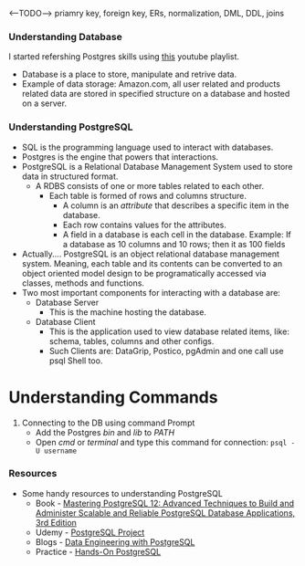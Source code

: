 <--TODO-->
priamry key, foreign key, ERs, normalization, DML, DDL, joins
### Understanding Database
I started refershing Postgres skills using [this](https://www.youtube.com/playlist?list=PLwvrYc43l1MxAEOI_KwGe8l42uJxMoKeS) youtube playlist.
* Database is a place to store, manipulate and retrive data.
* Example of data storage: Amazon.com, all user related and products related data are stored in specified structure on a database and hosted on a server.

### Understanding PostgreSQL
* SQL is the programming language used to interact with databases.
* Postgres is the engine that powers that interactions.
* PostgreSQL is a Relational Database Management System used to store data in structured format.
    * A RDBS consists of one or more tables related to each other.
        * Each table is formed of rows and columns structure.
            * A column is an *attribute* that describes a specific item in the database.
            * Each row contains values for the attributes.
            * A field in a database is each cell in the database. Example: If a database as 10 columns and 10 rows; then it as 100 fields
* Actually.... PostgreSQL is an object relational database management system. Meaning, each table and its contents can be converted to an object oriented model design to be programatically accessed via classes, methods and functions. 
* Two most important components for interacting with a database are:
    * Database Server
        * This is the machine hosting the database.
    * Database Client
        * This is the application used to view database related items, like: schema, tables, columns and other configs.
        * Such Clients are: DataGrip, Postico, pgAdmin and one call use psql Shell too.
# Understanding Commands
1. Connecting to the DB using command Prompt
    * Add the Postgres *bin* and *lib* to *PATH*
    * Open *cmd* or *terminal* and type this command for connection:
        `
        psql -U username
        `

### Resources
* Some handy resources to understanding PostgreSQL
     * Book - [Mastering PostgreSQL 12: Advanced Techniques to Build and Administer Scalable and Reliable PostgreSQL Database Applications, 3rd Edition](https://www.amazon.com/Mastering-PostgreSQL-techniques-administer-applications-ebook/dp/B0822GCCDT)
     * Udemy - [PostgreSQL Project](https://www.udemy.com/course/create-a-web-application-with-python-django-postgresql/)
     * Blogs - [Data Engineering with PostgreSQL](https://towardsdatascience.com/data-engineering-with-python-django-and-postgresql-99409492769)
     * Practice - [Hands-On PostgreSQL](https://pgexercises.com/questions/basic/)
